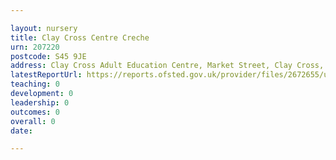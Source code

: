```yaml
---

layout: nursery
title: Clay Cross Centre Creche
urn: 207220
postcode: S45 9JE
address: Clay Cross Adult Education Centre, Market Street, Clay Cross, Chesterfield, Derbyshire, S45 9JE
latestReportUrl: https://reports.ofsted.gov.uk/provider/files/2672655/urn/207220.pdf
teaching: 0
development: 0
leadership: 0
outcomes: 0
overall: 0
date: 

---
```

